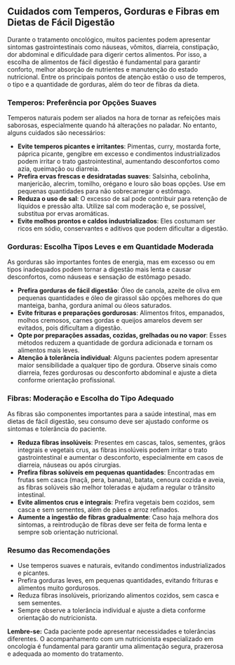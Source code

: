 
## Cuidados com Temperos, Gorduras e Fibras em Dietas de Fácil Digestão

Durante o tratamento oncológico, muitos pacientes podem apresentar sintomas gastrointestinais como náuseas, vômitos, diarreia, constipação, dor abdominal e dificuldade para digerir certos alimentos. Por isso, a escolha de alimentos de fácil digestão é fundamental para garantir conforto, melhor absorção de nutrientes e manutenção do estado nutricional. Entre os principais pontos de atenção estão o uso de temperos, o tipo e a quantidade de gorduras, além do teor de fibras da dieta.

### Temperos: Preferência por Opções Suaves

Temperos naturais podem ser aliados na hora de tornar as refeições mais saborosas, especialmente quando há alterações no paladar. No entanto, alguns cuidados são necessários:

- **Evite temperos picantes e irritantes**: Pimentas, curry, mostarda forte, páprica picante, gengibre em excesso e condimentos industrializados podem irritar o trato gastrointestinal, aumentando desconfortos como azia, queimação ou diarreia.
- **Prefira ervas frescas e desidratadas suaves**: Salsinha, cebolinha, manjericão, alecrim, tomilho, orégano e louro são boas opções. Use em pequenas quantidades para não sobrecarregar o estômago.
- **Reduza o uso de sal**: O excesso de sal pode contribuir para retenção de líquidos e pressão alta. Utilize sal com moderação e, se possível, substitua por ervas aromáticas.
- **Evite molhos prontos e caldos industrializados**: Eles costumam ser ricos em sódio, conservantes e aditivos que podem dificultar a digestão.

### Gorduras: Escolha Tipos Leves e em Quantidade Moderada

As gorduras são importantes fontes de energia, mas em excesso ou em tipos inadequados podem tornar a digestão mais lenta e causar desconfortos, como náuseas e sensação de estômago pesado.

- **Prefira gorduras de fácil digestão**: Óleo de canola, azeite de oliva em pequenas quantidades e óleo de girassol são opções melhores do que manteiga, banha, gordura animal ou óleos saturados.
- **Evite frituras e preparações gordurosas**: Alimentos fritos, empanados, molhos cremosos, carnes gordas e queijos amarelos devem ser evitados, pois dificultam a digestão.
- **Opte por preparações assadas, cozidas, grelhadas ou no vapor**: Esses métodos reduzem a quantidade de gordura adicionada e tornam os alimentos mais leves.
- **Atenção à tolerância individual**: Alguns pacientes podem apresentar maior sensibilidade a qualquer tipo de gordura. Observe sinais como diarreia, fezes gordurosas ou desconforto abdominal e ajuste a dieta conforme orientação profissional.

### Fibras: Moderação e Escolha do Tipo Adequado

As fibras são componentes importantes para a saúde intestinal, mas em dietas de fácil digestão, seu consumo deve ser ajustado conforme os sintomas e tolerância do paciente.

- **Reduza fibras insolúveis**: Presentes em cascas, talos, sementes, grãos integrais e vegetais crus, as fibras insolúveis podem irritar o trato gastrointestinal e aumentar o desconforto, especialmente em casos de diarreia, náuseas ou após cirurgias.
- **Prefira fibras solúveis em pequenas quantidades**: Encontradas em frutas sem casca (maçã, pera, banana), batata, cenoura cozida e aveia, as fibras solúveis são melhor toleradas e ajudam a regular o trânsito intestinal.
- **Evite alimentos crus e integrais**: Prefira vegetais bem cozidos, sem casca e sem sementes, além de pães e arroz refinados.
- **Aumente a ingestão de fibras gradualmente**: Caso haja melhora dos sintomas, a reintrodução de fibras deve ser feita de forma lenta e sempre sob orientação nutricional.

### Resumo das Recomendações

- Use temperos suaves e naturais, evitando condimentos industrializados e picantes.
- Prefira gorduras leves, em pequenas quantidades, evitando frituras e alimentos muito gordurosos.
- Reduza fibras insolúveis, priorizando alimentos cozidos, sem casca e sem sementes.
- Sempre observe a tolerância individual e ajuste a dieta conforme orientação do nutricionista.

**Lembre-se:** Cada paciente pode apresentar necessidades e tolerâncias diferentes. O acompanhamento com um nutricionista especializado em oncologia é fundamental para garantir uma alimentação segura, prazerosa e adequada ao momento do tratamento.
```
